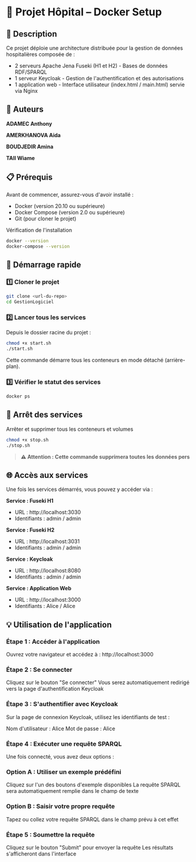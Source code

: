 # 🧩 Projet Hôpital – Docker Setup
## 📘 Description
Ce projet déploie une architecture distribuée pour la gestion de données hospitalières composée de :

- 2 serveurs Apache Jena Fuseki (H1 et H2) - Bases de données RDF/SPARQL
- 1 serveur Keycloak - Gestion de l'authentification et des autorisations
- 1 application web - Interface utilisateur (index.html / main.html) servie via Nginx


## 👥 Auteurs

**ADAMEC Anthony**

**AMERKHANOVA Aida**

**BOUDJEDIR Amina**

**TAII Wiame**


## 📋 Prérequis
 Avant de commencer, assurez-vous d'avoir installé :

- Docker (version 20.10 ou supérieure)
- Docker Compose (version 2.0 ou supérieure)
- Git (pour cloner le projet)

Vérification de l'installation
```bash
docker --version
docker-compose --version
```
## 🚀 Démarrage rapide
### 1️⃣ Cloner le projet
```bash
git clone <url-du-repo>
cd GestionLogiciel
```
### 2️⃣ Lancer tous les services
Depuis le dossier racine du projet :
```bash
chmod +x start.sh
./start.sh
```
Cette commande démarre tous les conteneurs en mode détaché (arrière-plan).
### 3️⃣ Vérifier le statut des services
```bash
docker ps
```

## 🛑 Arrêt des services

Arrêter et supprimer tous les conteneurs et volumes
```bash
chmod +x stop.sh
./stop.sh
```

> **⚠️ Attention : Cette commande supprimera toutes les données pers**

## 🌐 Accès aux services
Une fois les services démarrés, vous pouvez y accéder via :

**Service : Fuseki H1**
- URL : http://localhost:3030
- Identifiants : admin / admin

**Service : Fuseki H2**
- URL : http://localhost:3031
- Identifiants : admin / admin

**Service : Keycloak**
- URL : http://localhost:8080
- Identifiants : admin / admin

**Service : Application Web**
- URL : http://localhost:3000
- Identifiants : Alice / Alice

## 💡 Utilisation de l'application
### Étape 1 : Accéder à l'application
Ouvrez votre navigateur et accédez à : http://localhost:3000
### Étape 2 : Se connecter

Cliquez sur le bouton "Se connecter"
Vous serez automatiquement redirigé vers la page d'authentification Keycloak

### Étape 3 : S'authentifier avec Keycloak
Sur la page de connexion Keycloak, utilisez les identifiants de test :

Nom d'utilisateur : Alice
Mot de passe : Alice

### Étape 4 : Exécuter une requête SPARQL
Une fois connecté, vous avez deux options :
### Option A : Utiliser un exemple prédéfini

Cliquez sur l'un des boutons d'exemple disponibles
La requête SPARQL sera automatiquement remplie dans le champ de texte

### Option B : Saisir votre propre requête

Tapez ou collez votre requête SPARQL dans le champ prévu à cet effet

### Étape 5 : Soumettre la requête

Cliquez sur le bouton "Submit" pour envoyer la requête
Les résultats s'afficheront dans l'interface